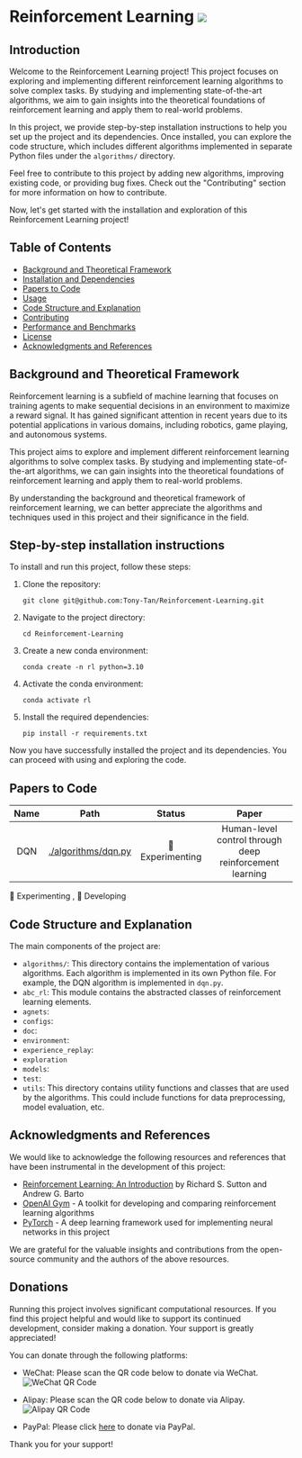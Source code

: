# Reinforcement Learning ![](https://img.shields.io/github/stars/Tony-Tan/Reinforcement-Learning?style=social)

## Introduction
Welcome to the Reinforcement Learning project! This project focuses on exploring and implementing different reinforcement learning algorithms to solve complex tasks. By studying and implementing state-of-the-art algorithms, we aim to gain insights into the theoretical foundations of reinforcement learning and apply them to real-world problems.

In this project, we provide step-by-step installation instructions to help you set up the project and its dependencies. Once installed, you can explore the code structure, which includes different algorithms implemented in separate Python files under the `algorithms/` directory.

Feel free to contribute to this project by adding new algorithms, improving existing code, or providing bug fixes. Check out the "Contributing" section for more information on how to contribute.

Now, let's get started with the installation and exploration of this Reinforcement Learning project!

## Table of Contents
- [Background and Theoretical Framework](#background-and-theoretical-framework)
- [Installation and Dependencies](#installation-and-dependencies)
- [Papers to Code](#papers-to-code)
- [Usage](#usage)
- [Code Structure and Explanation](#code-structure-and-explanation)
- [Contributing](#contributing)
- [Performance and Benchmarks](#performance-and-benchmarks)
- [License](#license)
- [Acknowledgments and References](#acknowledgments-and-references)

## Background and Theoretical Framework
Reinforcement learning is a subfield of machine learning that focuses on training agents to make sequential decisions in an environment to maximize a reward signal. It has gained significant attention in recent years due to its potential applications in various domains, including robotics, game playing, and autonomous systems.

This project aims to explore and implement different reinforcement learning algorithms to solve complex tasks. By studying and implementing state-of-the-art algorithms, we can gain insights into the theoretical foundations of reinforcement learning and apply them to real-world problems.

By understanding the background and theoretical framework of reinforcement learning, we can better appreciate the algorithms and techniques used in this project and their significance in the field.

## Step-by-step installation instructions
To install and run this project, follow these steps:

1. Clone the repository:
    ```
    git clone git@github.com:Tony-Tan/Reinforcement-Learning.git
    ```

2. Navigate to the project directory:
    ```
    cd Reinforcement-Learning
    ```

3. Create a new conda environment:
    ```
    conda create -n rl python=3.10
    ```

4. Activate the conda environment:
    ```
    conda activate rl
    ```

5. Install the required dependencies:
    ```
    pip install -r requirements.txt
    ```

Now you have successfully installed the project and its dependencies. You can proceed with using and exploring the code.


## Papers to Code



| Name |                   Path                    |     Status      |                          Paper                          |
|:----:|:-----------------------------------------:|:---------------:|:-------------------------------------------------------:|
| DQN  | [./algorithms/dqn.py](./algorithm/dqn.py) | 🧪Experimenting | Human-level control through deep reinforcement learning |

🧪 Experimenting , 🚧 Developing

## Code Structure and Explanation

The main components of the project are:

- `algorithms/`: This directory contains the implementation of various algorithms. Each algorithm is implemented in its own Python file. For example, the DQN algorithm is implemented in `dqn.py`.
- `abc_rl`: This module contains the abstracted classes of reinforcement learning elements.
- `agnets`: 
- `configs`:
- `doc`: 
- `environment`:
- `experience_replay`:
- `exploration`
- `models`:
- `test`:
- `utils`: This directory contains utility functions and classes that are used by the algorithms. This could include functions for data preprocessing, model evaluation, etc.

## Acknowledgments and References
We would like to acknowledge the following resources and references that have been instrumental in the development of this project:

- [Reinforcement Learning: An Introduction](http://incompleteideas.net/book/the-book-2nd.html) by Richard S. Sutton and Andrew G. Barto
- [OpenAI Gym](https://gym.openai.com/) - A toolkit for developing and comparing reinforcement learning algorithms
- [PyTorch](https://pytorch.org/) - A deep learning framework used for implementing neural networks in this project

We are grateful for the valuable insights and contributions from the open-source community and the authors of the above resources.

## Donations
Running this project involves significant computational resources. If you find this project helpful and would like to support its continued development, consider making a donation. Your support is greatly appreciated!

You can donate through the following platforms:

- WeChat: Please scan the QR code below to donate via WeChat.
  ![WeChat QR Code](path_to_wechat_qr_code)

- Alipay: Please scan the QR code below to donate via Alipay.
  ![Alipay QR Code](path_to_alipay_qr_code)

- PayPal: Please click [here](paypal_donation_link) to donate via PayPal.

Thank you for your support!
